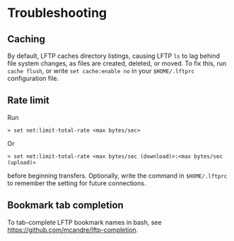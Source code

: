 # Troubleshooting

## Caching

By default, LFTP caches directory listings, causing LFTP `ls` to lag behind file system changes, as files are created, deleted, or moved. To fix this, run `cache flush`, or write `set cache:enable no` in your `$HOME/.lftprc` configuration file.

## Rate limit

Run

```
> set net:limit-total-rate <max bytes/sec>
```

Or

```
> set net:limit-total-rate <max bytes/sec (download)>:<max bytes/sec (upload)>
```

before beginning transfers. Optionally, write the command in `$HOME/.lftprc` to remember the setting for future connections.

## Bookmark tab completion

To tab-complete LFTP bookmark names in bash, see https://github.com/mcandre/lftp-completion.